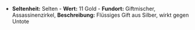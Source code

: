  - **Seltenheit:** Selten - **Wert:** 11 Gold - **Fundort:** Giftmischer, Assassinenzirkel, **Beschreibung:** Flüssiges Gift aus Silber, wirkt gegen Untote